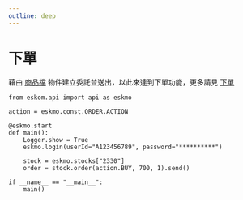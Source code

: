 ```yaml
---
outline: deep
---
```


# 下單

藉由 [商品檔](/) 物件建立委託並送出，以此來達到下單功能，更多請見 [下單](/)

```python{10-11}
from eskom.api import api as eskmo

action = eskmo.const.ORDER.ACTION

@eskmo.start
def main():
    Logger.show = True
    eskmo.login(userId="A123456789", password="**********")

    stock = eskmo.stocks["2330"]
    order = stock.order(action.BUY, 700, 1).send()

if __name__ == "__main__":
    main()    
```